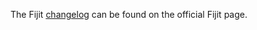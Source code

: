 The Fijit [changelog](erp12.github.io/fijit/changelog.html) can be found on the official Fijit page.